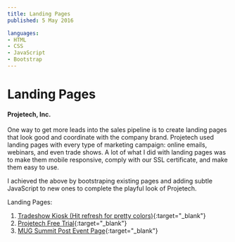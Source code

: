 ```yaml
---
title: Landing Pages
published: 5 May 2016

languages:
- HTML
- CSS
- JavaScript
- Bootstrap
---
```


# Landing Pages

#### Projetech, Inc.

One way to get more leads into the sales pipeline is to create landing pages that look good and coordinate with the company brand.
Projetech used landing pages with every type of marketing campaign: online emails, webinars, and even trade shows.
A lot of what I did with landing pages was to make them mobile responsive, comply with our SSL certificate, and make them easy to use.

I achieved the above by bootstraping existing pages and adding subtle JavaScript to new ones to complete the playful look of Projetech.

Landing Pages:

1.  [Tradeshow Kiosk (Hit refresh for pretty colors)](http://vlaservi.ch/projetech/pages/kiosk/){:target="_blank"}
2.  [Projetech Free Trial](http://vlaservi.ch/projetech/pages/free-trial/){:target="_blank"}
3.  [MUG Summit Post Event Page](http://vlaservi.ch/projetech/pages/mugsummit/){:target="_blank"}